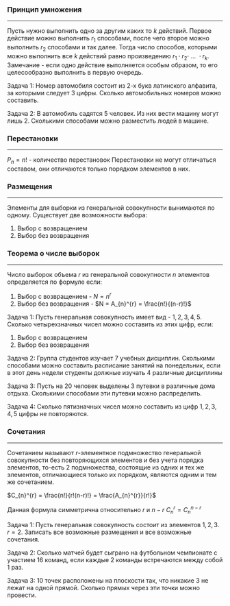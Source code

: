 ### Принцип умножения
---
Пусть нужно выполнить одно за другим каких то $k$ действий. Первое действие можно выполнить $r_{1}$ способами, после чего второе можно выполнить $r_2$ способами и так далее. Тогда число способов, которыми можно выполнить все $k$ действий равно произведению $r_{1} \cdot r_{2} \cdot\ \dots\ \cdot r_{k}$.
Замечание - если одно действие выполняется особым образом, то его целесообразно выполнить в первую очередь.

Задача 1:
Номер автомобиля состоит из 2-х букв латинского алфавита, за которыми следует 3 цифры. Сколько автомобильных номеров можно составить.

Задача 2:
В автомобиль садятся 5 человек. Из них вести машину могут лишь 2. Сколькими способами можно разместить людей в машине.

### Перестановки
---
$P_{n} = n!$ - количество перестановок
Перестановки не могут отличаться составом, они отличаются только порядком элементов в них.

### Размещения
---
Элементы для выборки из генеральной совокупности вынимаются по одному. Существует две возможности выбора:
1. Выбор с возвращением
2. Выбор без возвращения

### Теорема о числе выборок
---
Число выборок объема $r$ из генеральной совокупности $n$ элементов определяется по формуле если:
1. Выбор с возвращением - $N = n^{r}$
2. Выбор без возвращения - $N = A_{n}^{r} = \frac{n!}{(n-r)!}$

Задача 1:
Пусть генеральная совокупность имеет вид - $1, 2, 3, 4, 5$. Сколько четырехзначных чисел можно составить из этих цифр, если:
1. Выбор с возвращением
2. Выбор без возвращения

Задача 2:
Группа студентов изучает 7 учебных дисциплин. Сколькими способами можно составить расписание занятий на понедельник, если в этот день недели студенты должные изучать 4 различные дисциплины

Задача 3:
Пусть на 20 человек выделены 3 путевки в различные дома отдыха. Сколькими способами эти путевки можно распределить.

Задача 4:
Сколько пятизначных чисел можно составить из цифр $1,2,3,4,5$ цифры не повторяются.

### Сочетания
---
Сочетанием называют $r$-элементное подмножество генеральной совокупности без повторяющихся элементов и без учета порядка элементов, то-есть 2 подмножества, состоящие из одних и тех же элементов, отличающиеся только их порядком, являются одним и тем же сочетанием.

$C_{n}^{r} = \frac{n!}{r!(n-r)!} = \frac{A_{n}^{r}}{r!}$

Данная формула симметрична относительно $r$ и $n - r$
$C_{n}^{r} = C_{n}^{n-r}$

Задача 1:
Пусть генеральная совокупность состоит из элементов $1,2,3$. $r = 2$.  Записать все возможные размещения и все возможные сочетания.

Задача 2:
Сколько матчей будет сыграно на футбольном чемпионате с участием 16 команд, если каждые 2 команды встречаются между собой 1 раз.

Задача 3:
10 точек расположены на плоскости так, что никакие 3 не лежат на одной прямой. Сколько прямых через эти точки можно провести.

